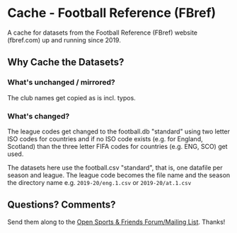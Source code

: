 # Cache - Football Reference (FBref)

A cache for datasets from the Football Reference (FBref) website (fbref.com) up and running since 2019.



## Why Cache the Datasets?

### What's unchanged / mirrored?

The club names get copied as is incl. typos.


### What's changed?

The league codes get changed to
the football.db "standard" using two letter ISO codes for countries
and if no ISO code exists (e.g. for England, Scotland) than the three letter FIFA codes for countries (e.g. ENG, SCO) get used.

The datasets here use the football.csv "standard", that is, one datafile
per season and league. The league code becomes the file name and the season the
directory name e.g. `2019-20/eng.1.csv` or `2019-20/at.1.csv`



## Questions? Comments?

Send them along to the
[Open Sports & Friends Forum/Mailing List](http://groups.google.com/group/opensport).
Thanks!

